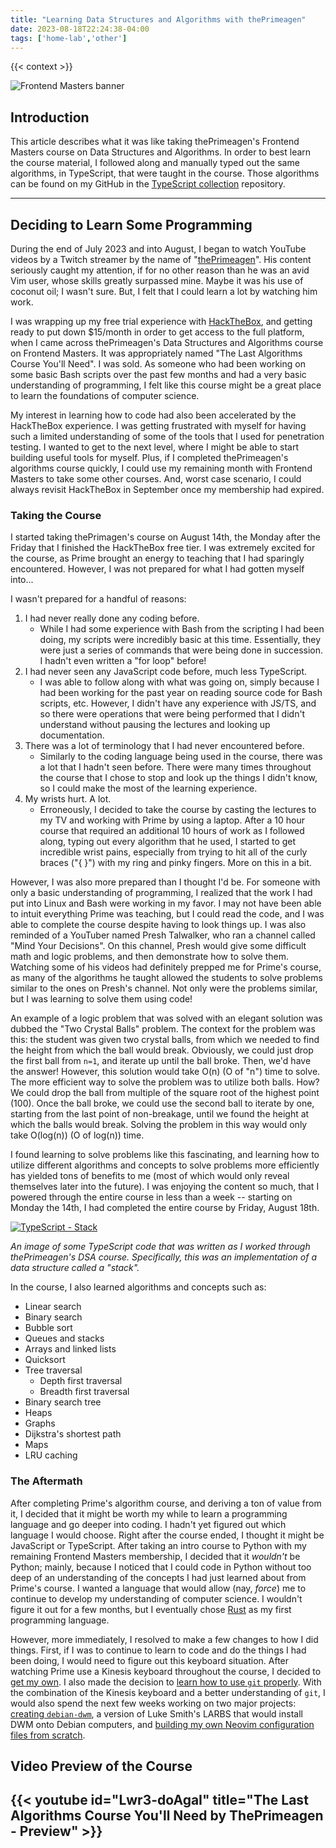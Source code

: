 ```yaml
---
title: "Learning Data Structures and Algorithms with thePrimeagen"
date: 2023-08-18T22:24:38-04:00
tags: ['home-lab','other']
---
```


{{< context >}}

![Frontend Masters banner](/images/frontendmasters-banner.png)

## Introduction

This article describes what it was like taking thePrimeagen's Frontend Masters course on Data Structures and Algorithms. In order to best learn the course material, I followed along and manually typed out the same algorithms, in TypeScript, that were taught in the course. Those algorithms can be found on my GitHub in the [TypeScript collection](https://github.com/davidvogelxyz/typescript-collection) repository.

---

## Deciding to Learn Some Programming

During the end of July 2023 and into August, I began to watch YouTube videos by a Twitch streamer by the name of "[thePrimeagen](https://www.youtube.com/@ThePrimeagen)". His content seriously caught my attention, if for no other reason than he was an avid Vim user, whose skills greatly surpassed mine. Maybe it was his use of coconut oil; I wasn't sure. But, I felt that I could learn a lot by watching him work.

I was wrapping up my free trial experience with [HackTheBox](/home-lab/other/hackthebox), and getting ready to put down $15/month in order to get access to the full platform, when I came across thePrimeagen's Data Structures and Algorithms course on Frontend Masters. It was appropriately named "The Last Algorithms Course You'll Need". I was sold. As someone who had been working on some basic Bash scripts over the past few months and had a very basic understanding of programming, I felt like this course might be a great place to learn the foundations of computer science.

My interest in learning how to code had also been accelerated by the HackTheBox experience. I was getting frustrated with myself for having such a limited understanding of some of the tools that I used for penetration testing. I wanted to get to the next level, where I might be able to start building useful tools for myself. Plus, if I completed thePrimeagen's algorithms course quickly, I could use my remaining month with Frontend Masters to take some other courses. And, worst case scenario, I could always revisit HackTheBox in September once my membership had expired.

### Taking the Course

I started taking thePrimagen's course on August 14th, the Monday after the Friday that I finished the HackTheBox free tier. I was extremely excited for the course, as Prime brought an energy to teaching that I had sparingly encountered. However, I was not prepared for what I had gotten myself into...

I wasn't prepared for a handful of reasons:

1. I had never really done any coding before.
    - While I had some experience with Bash from the scripting I had been doing, my scripts were incredibly basic at this time. Essentially, they were just a series of commands that were being done in succession. I hadn't even written a "for loop" before!
1. I had never seen any JavaScript code before, much less TypeScript.
    - I was able to follow along with what was going on, simply because I had been working for the past year on reading source code for Bash scripts, etc. However, I didn't have any experience with JS/TS, and so there were operations that were being performed that I didn't understand without pausing the lectures and looking up documentation.
1. There was a lot of terminology that I had never encountered before.
    - Similarly to the coding language being used in the course, there was a lot that I hadn't seen before. There were many times throughout the course that I chose to stop and look up the things I didn't know, so I could make the most of the learning experience.
1. My wrists hurt. A lot.
    - Erroneously, I decided to take the course by casting the lectures to my TV and working with Prime by using a laptop. After a 10 hour course that required an additional 10 hours of work as I followed along, typing out every algorithm that he used, I started to get incredible wrist pains, especially from trying to hit all of the curly braces ("{ }") with my ring and pinky fingers. More on this in a bit.

However, I was also more prepared than I thought I'd be. For someone with only a basic understanding of programming, I realized that the work I had put into Linux and Bash were working in my favor. I may not have been able to intuit everything Prime was teaching, but I could read the code, and I was able to complete the course despite having to look things up. I was also reminded of a YouTuber named Presh Talwalker, who ran a channel called "Mind Your Decisions". On this channel, Presh would give some difficult math and logic problems, and then demonstrate how to solve them. Watching some of his videos had definitely prepped me for Prime's course, as many of the algorithms he taught allowed the students to solve problems similar to the ones on Presh's channel. Not only were the problems similar, but I was learning to solve them using code!

An example of a logic problem that was solved with an elegant solution was dubbed the "Two Crystal Balls" problem. The context for the problem was this: the student was given two crystal balls, from which we needed to find the height from which the ball would break. Obviously, we could just drop the first ball from `n=1`, and iterate up until the ball broke. Then, we'd have the answer! However, this solution would take O(n) (O of "n") time to solve. The more efficient way to solve the problem was to utilize both balls. How? We could drop the ball from multiple of the square root of the highest point (100). Once the ball broke, we could use the second ball to iterate by one, starting from the last point of non-breakage, until we found the height at which the balls would break. Solving the problem in this way would only take O(log(n)) (O of log(n)) time.

I found learning to solve problems like this fascinating, and learning how to utilize different algorithms and concepts to solve problems more efficiently has yielded tons of benefits to me (most of which would only reveal themselves later into the future). I was enjoying the content so much, that I powered through the entire course in less than a week -- starting on Monday the 14th, I had completed the entire course by Friday, August 18th.

[![TypeScript - Stack](/images/typescript-stack.png "TypeScript - Stack")](/images/typescript-stack.png)

*An image of some TypeScript code that was written as I worked through thePrimeagen's DSA course. Specifically, this was an implementation of a data structure called a "stack".*

In the course, I also learned algorithms and concepts such as:

- Linear search
- Binary search
- Bubble sort
- Queues and stacks
- Arrays and linked lists
- Quicksort
- Tree traversal
    - Depth first traversal
    - Breadth first traversal
- Binary search tree
- Heaps
- Graphs
- Dijkstra's shortest path
- Maps
- LRU caching

### The Aftermath

After completing Prime's algorithm course, and deriving a ton of value from it, I decided that it might be worth my while to learn a programming language and go deeper into coding. I hadn't yet figured out which language I would choose. Right after the course ended, I thought it might be JavaScript or TypeScript. After taking an intro course to Python with my remaining Frontend Masters membership, I decided that it *wouldn't* be Python; mainly, because I noticed that I could code in Python without too deep of an understanding of the concepts I had just learned about from Prime's course. I wanted a language that would allow (nay, *force*) me to continue to develop my understanding of computer science. I wouldn't figure it out for a few months, but I eventually chose [Rust]() as my first programming language.

However, more immediately, I resolved to make a few changes to how I did things. First, if I was to continue to learn to code and do the things I had been doing, I would need to figure out this keyboard situation. After watching Prime use a Kinesis keyboard throughout the course, I decided to [get my own](/home-lab/other/kinesis). I also made the decision to [learn how to use `git` properly](/home-lab/other/git). With the combination of the Kinesis keyboard and a better understanding of `git`, I would also spend the next few weeks working on two major projects: [creating `debian-dwm`](/home-lab/other/debian-dwm), a version of Luke Smith's LARBS that would install DWM onto Debian computers, and [building my own Neovim configuration files from scratch](/home-lab/other/neovim).

## Video Preview of the Course

## {{< youtube id="Lwr3-doAgaI" title="The Last Algorithms Course You'll Need by ThePrimeagen - Preview" >}}
